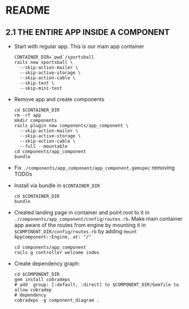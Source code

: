 # README

## 2.1 THE ENTIRE APP INSIDE A COMPONENT

* Start with regular app. This is our main app container

      CONTAINER_DIR=`pwd`/sportsball
      rails new sportsball \
        --skip-action-mailer \
        --skip-active-storage \
        --skip-action-cable \
        --skip-test \
        --skip-mini-test 

* Remove app and create components

      cd $CONTAINER_DIR
      rm -rf app
      mkdir components
      rails plugin new components/app_component \
        --skip-action-mailer \
        --skip-active-storage \
        --skip-action-cable \
        --full --mountable
      cd components/app_component
      bundle
      
* Fix `./components/app_component/app_component.gemspec` removing TODOs
 
* Install via bundle in `$CONTAINER_DIR`
 
      cd $CONTAINER_DIR
      bundle

* Created landing page in container and point root to it in `./components/app_component/config/routes.rb`.
  Make main container app aware of the routes from engine by mounting it in 
  `$COMPINENT_DIR/config/routes.rb` by adding `mount AppComponent::Engine, at: "/"`


      cd components/app_component
      rails g controller welcome index 
       
* Create dependency graph:

      cd $COMPONENT_DIR
      gem install cobradeps
      # add  group: [:default, :direct] to $COMPONENT_DIR/Gemfile to allow cobradep
      # dependency
      cobradeps -g component_diagram .

